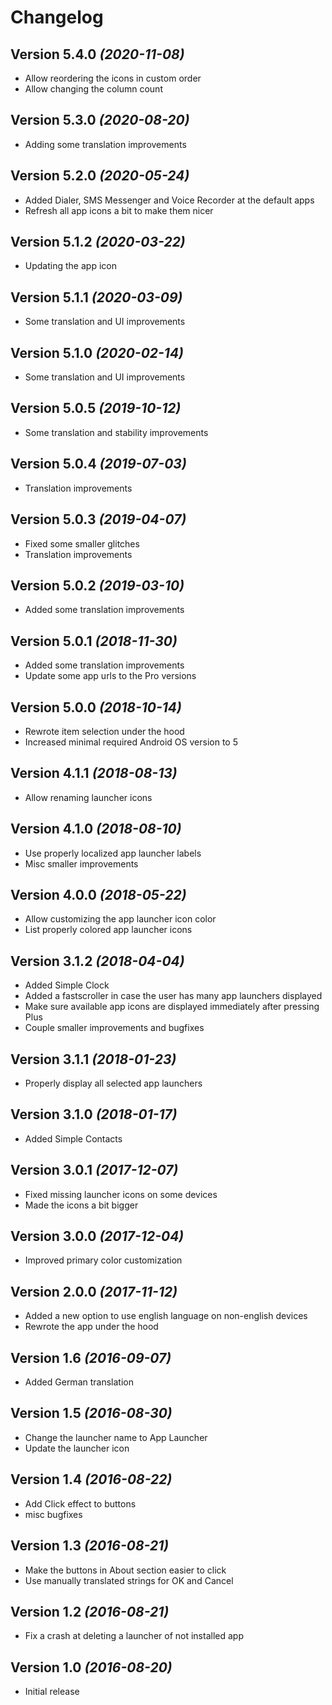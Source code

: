 Changelog
==========

Version 5.4.0 *(2020-11-08)*
----------------------------

 * Allow reordering the icons in custom order
 * Allow changing the column count

Version 5.3.0 *(2020-08-20)*
----------------------------

 * Adding some translation improvements

Version 5.2.0 *(2020-05-24)*
----------------------------

 * Added Dialer, SMS Messenger and Voice Recorder at the default apps
 * Refresh all app icons a bit to make them nicer

Version 5.1.2 *(2020-03-22)*
----------------------------

 * Updating the app icon

Version 5.1.1 *(2020-03-09)*
----------------------------

 * Some translation and UI improvements

Version 5.1.0 *(2020-02-14)*
----------------------------

 * Some translation and UI improvements

Version 5.0.5 *(2019-10-12)*
----------------------------

 * Some translation and stability improvements

Version 5.0.4 *(2019-07-03)*
----------------------------

 * Translation improvements

Version 5.0.3 *(2019-04-07)*
----------------------------

 * Fixed some smaller glitches
 * Translation improvements

Version 5.0.2 *(2019-03-10)*
----------------------------

 * Added some translation improvements

Version 5.0.1 *(2018-11-30)*
----------------------------

 * Added some translation improvements
 * Update some app urls to the Pro versions

Version 5.0.0 *(2018-10-14)*
----------------------------

 * Rewrote item selection under the hood
 * Increased minimal required Android OS version to 5

Version 4.1.1 *(2018-08-13)*
----------------------------

 * Allow renaming launcher icons

Version 4.1.0 *(2018-08-10)*
----------------------------

 * Use properly localized app launcher labels
 * Misc smaller improvements

Version 4.0.0 *(2018-05-22)*
----------------------------

 * Allow customizing the app launcher icon color
 * List properly colored app launcher icons

Version 3.1.2 *(2018-04-04)*
----------------------------

 * Added Simple Clock
 * Added a fastscroller in case the user has many app launchers displayed
 * Make sure available app icons are displayed immediately after pressing Plus
 * Couple smaller improvements and bugfixes

Version 3.1.1 *(2018-01-23)*
----------------------------

 * Properly display all selected app launchers

Version 3.1.0 *(2018-01-17)*
----------------------------

 * Added Simple Contacts

Version 3.0.1 *(2017-12-07)*
----------------------------

 * Fixed missing launcher icons on some devices
 * Made the icons a bit bigger

Version 3.0.0 *(2017-12-04)*
----------------------------

 * Improved primary color customization

Version 2.0.0 *(2017-11-12)*
----------------------------

 * Added a new option to use english language on non-english devices
 * Rewrote the app under the hood

Version 1.6 *(2016-09-07)*
----------------------------

 * Added German translation

Version 1.5 *(2016-08-30)*
----------------------------

 * Change the launcher name to App Launcher
 * Update the launcher icon

Version 1.4 *(2016-08-22)*
----------------------------

 * Add Click effect to buttons
 * misc bugfixes

Version 1.3 *(2016-08-21)*
----------------------------

 * Make the buttons in About section easier to click
 * Use manually translated strings for OK and Cancel

Version 1.2 *(2016-08-21)*
----------------------------

 * Fix a crash at deleting a launcher of not installed app

Version 1.0 *(2016-08-20)*
----------------------------

 * Initial release

